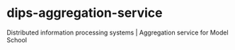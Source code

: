 # dips-aggregation-service
Distributed information processing systems | Aggregation service for Model School
